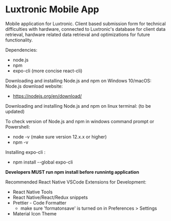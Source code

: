 # Luxtronic Mobile App

Mobile application for Luxtronic.
Client based submission form for technical difficulties with hardware, connected to Luxtronic's database for client data retrieval, hardware related data retrieval and optimizations for future functionality.

Dependencies:

- node.js
- npm
- expo-cli (more concise react-cli)

Downloading and installing Node.js and npm on Windows 10/macOS:
Node.js download website:

- https://nodejs.org/en/download/

Downloading and installing Node.js and npm on linux terminal:
(to be updated)

To check version of Node.js and npm in windows command prompt or Powershell:

- node -v (make sure version 12.x.x or higher)
- npm -v

Installing expo-cli :

- npm install --global expo-cli

**Developers MUST run npm install before runnintg application** 

Recommended React Native VSCode Extensions for Development:

- React Native Tools
- React Native/React/Redux snippets
- Prettier - Code Formatter
  - make sure 'formatonsave' is turned on in Preferences > Settings
- Material Icon Theme
